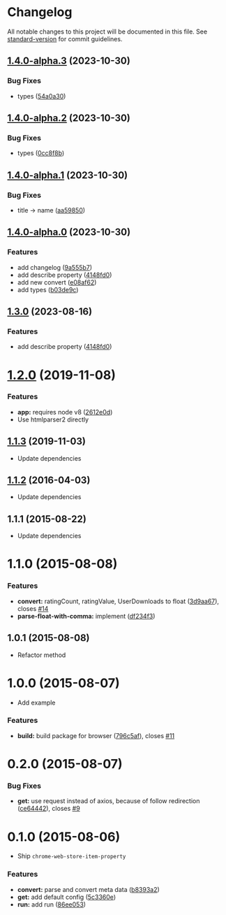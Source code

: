 # Changelog

All notable changes to this project will be documented in this file. See [standard-version](https://github.com/conventional-changelog/standard-version) for commit guidelines.

## [1.4.0-alpha.3](https://github.com/ginlink/node-chrome-web-store-item-property/compare/v1.4.0-alpha.2...v1.4.0-alpha.3) (2023-10-30)


### Bug Fixes

* types ([54a0a30](https://github.com/ginlink/node-chrome-web-store-item-property/commit/54a0a3012e24aba7d63f02abab893045f4c6568a))

## [1.4.0-alpha.2](https://github.com/ginlink/node-chrome-web-store-item-property/compare/v1.4.0-alpha.1...v1.4.0-alpha.2) (2023-10-30)


### Bug Fixes

* types ([0cc8f8b](https://github.com/ginlink/node-chrome-web-store-item-property/commit/0cc8f8bce7dfbfb0e64fe51db81a8de3ddbaa56a))

## [1.4.0-alpha.1](https://github.com/ginlink/node-chrome-web-store-item-property/compare/v1.4.0-alpha.0...v1.4.0-alpha.1) (2023-10-30)


### Bug Fixes

* title -> name ([aa59850](https://github.com/ginlink/node-chrome-web-store-item-property/commit/aa59850b5da796c4ebec58197169170af9b63e92))

## [1.4.0-alpha.0](https://github.com/ginlink/node-chrome-web-store-item-property/compare/v1.2.0...v1.4.0-alpha.0) (2023-10-30)


### Features

* add changelog ([9a555b7](https://github.com/ginlink/node-chrome-web-store-item-property/commit/9a555b7cd4f4bf84f1a93bfb7b1d1cfa45100e75))
* add describe property ([4148fd0](https://github.com/ginlink/node-chrome-web-store-item-property/commit/4148fd01745ef9a0d6f8b749afd5b3075a2ac359))
* add new convert ([e08af62](https://github.com/ginlink/node-chrome-web-store-item-property/commit/e08af6209e8038f1a73a7bc67ade7aac2d1cbd36))
* add types ([b03de9c](https://github.com/ginlink/node-chrome-web-store-item-property/commit/b03de9cece9123ebc02093a83ebdf6e639eb1480))

## [1.3.0](https://github.com/ginlink/node-chrome-web-store-item-property/compare/v1.2.0...v1.3.0) (2023-08-16)


### Features

* add describe property ([4148fd0](https://github.com/ginlink/node-chrome-web-store-item-property/commit/4148fd01745ef9a0d6f8b749afd5b3075a2ac359))

# [1.2.0](https://github.com/pandawing/node-chrome-web-store-item-property/compare/v1.1.3...v1.2.0) (2019-11-08)


### Features

* **app:** requires node v8 ([2612e0d](https://github.com/pandawing/node-chrome-web-store-item-property/commit/2612e0d566194b782a2487c54bf58c3a84d08b84))
* Use htmlparser2 directly


## [1.1.3](https://github.com/pandawing/node-chrome-web-store-item-property/compare/v1.1.2...v1.1.3) (2019-11-03)

* Update dependencies


<a name="1.1.2"></a>
## [1.1.2](https://github.com/pandawing/node-chrome-web-store-item-property/compare/v1.1.1...v1.1.2) (2016-04-03)

* Update dependencies


<a name="1.1.1"></a>
## 1.1.1 (2015-08-22)

* Update dependencies


<a name="1.1.0"></a>
# 1.1.0 (2015-08-08)


### Features

* **convert:** ratingCount, ratingValue, UserDownloads to float ([3d9aa67](https://github.com/pandawing/node-chrome-web-store-item-property/commit/3d9aa67)), closes [#14](https://github.com/pandawing/node-chrome-web-store-item-property/issues/14)
* **parse-float-with-comma:** implement ([df234f3](https://github.com/pandawing/node-chrome-web-store-item-property/commit/df234f3))



<a name="1.0.1"></a>
## 1.0.1 (2015-08-08)

* Refactor method


<a name="1.0.0"></a>
# 1.0.0 (2015-08-07)

* Add example

### Features

* **build:** build package for browser ([796c5af](https://github.com/pandawing/node-chrome-web-store-item-property/commit/796c5af)), closes [#11](https://github.com/pandawing/node-chrome-web-store-item-property/issues/11)



<a name="0.2.0"></a>
# 0.2.0 (2015-08-07)


### Bug Fixes

* **get:** use request instead of axios, because of follow redirection ([ce64442](https://github.com/pandawing/node-chrome-web-store-item-property/commit/ce64442)), closes [#9](https://github.com/pandawing/node-chrome-web-store-item-property/issues/9)



<a name="0.1.0"></a>
# 0.1.0 (2015-08-06)

* Ship `chrome-web-store-item-property`

### Features

* **convert:** parse and convert meta data ([b8393a2](https://github.com/pandawing/node-chrome-web-store-item-property/commit/b8393a2))
* **get:** add default config ([5c3360e](https://github.com/pandawing/node-chrome-web-store-item-property/commit/5c3360e))
* **run:** add run ([86ee053](https://github.com/pandawing/node-chrome-web-store-item-property/commit/86ee053))
